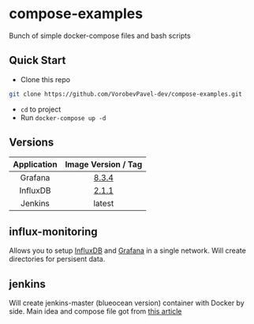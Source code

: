 # compose-examples
Bunch of simple docker-compose files and bash scripts

## Quick Start
- Clone this repo
```bash
git clone https://github.com/VorobevPavel-dev/compose-examples.git
```
- ```cd``` to project
- Run ```docker-compose up -d```

## Versions
| Application | Image Version / Tag |
| :----: | :----: |
| Grafana | [8.3.4](https://grafana.com/docs/grafana/next/release-notes/release-notes-8-3-4/) |
| InfluxDB | [2.1.1](https://docs.influxdata.com/influxdb/v2.1/reference/release-notes/influxdb/) |
| Jenkins | latest |

## influx-monitoring
Allows you to setup [InfluxDB](https://www.influxdata.com/) and [Grafana](https://grafana.com/) in a single network. Will create directories for persisent data.

## jenkins
Will create jenkins-master (blueocean version) container with Docker by side. Main idea and compose file got from [this article](https://davelms.medium.com/run-jenkins-in-a-docker-container-part-3-run-as-root-user-12b9624a340b)